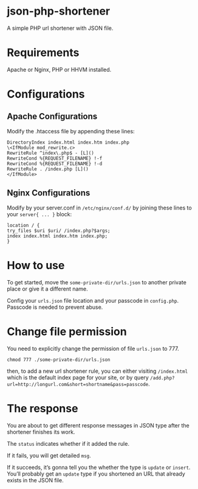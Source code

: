 # json-php-shortener
A simple PHP url shortener with JSON file.


# Requirements
Apache or Nginx, PHP or HHVM installed.

# Configurations

## Apache Configurations
Modify the .htaccess file by appending these lines:

```
DirectoryIndex index.html index.htm index.php
\<IfModule mod_rewrite.c>
RewriteRule ^index\.php$ - [L]()
RewriteCond %{REQUEST_FILENAME} !-f
RewriteCond %{REQUEST_FILENAME} !-d
RewriteRule . /index.php [L]()
</IfModule>
```

## Nginx Configurations
Modify by your server.conf in `/etc/nginx/conf.d/` by joining these lines to your `server{ ... }` block:

```
location / {
try_files $uri $uri/ /index.php?$args;
index index.html index.htm index.php;
}
```

# How to use
To get started, move the `some-private-dir/urls.json` to another private place or give it a different name.

Config your `urls.json` file location and your passcode in `config.php`. Passcode is needed to prevent abuse.

# Change file permission
You need to explicitly change the permission of file `urls.json`  to 777.

```
chmod 777 ./some-private-dir/urls.json
```

then, to add a new url shortener rule, you can either visiting `/index.html` which is the default index page for your site, or by query `/add.php?url=http://longurl.com&short=shortname&pass=passcode`.

# The response

You are about to get different response messages in JSON type after the shortener finishes its work.

The `status` indicates whether if it added the rule.

If it fails, you will get detailed `msg`.

If it succeeds, it’s gonna tell you the whether the type is `update` or `insert`. You’ll probably get an `update` type if you shortened an URL that already exists in the JSON file.


